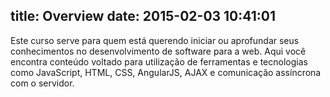 title: Overview
date: 2015-02-03 10:41:01
---
Este curso serve para quem está querendo iniciar ou aprofundar seus conhecimentos no desenvolvimento de software para a web. Aqui você encontra conteúdo voltado para utilização de ferramentas e tecnologias como JavaScript, HTML, CSS, AngularJS, AJAX e comunicação assíncrona com o servidor.
